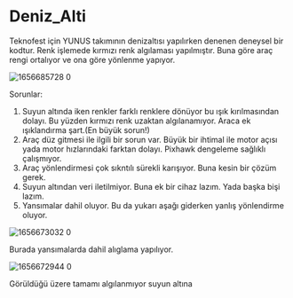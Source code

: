 # Deniz_Alti
Teknofest için YUNUS takımının denizaltısı yapılırken denenen deneysel bir kodtur.
Renk işlemede kırmızı renk algılaması yapılmıştır. Buna göre araç rengi ortalıyor ve ona göre yönlenme yapıyor.

![1656685728 0](https://github.com/YunusEmreTom/Deniz_Alti/assets/78315933/93e839f0-21f4-4abb-8bd0-d84654bda7e8)

Sorunlar:
1. Suyun altında iken renkler farklı renklere dönüyor bu ışık kırılmasından dolayı. Bu yüzden kırmızı renk uzaktan algılanamıyor. Araca ek ışıklandırma şart.(En büyük sorun!)
2. Araç düz gitmesi ile ilgili bir sorun var. Büyük bir ihtimal ile motor açısı yada motor hızlarındaki farktan dolayı. Pixhawk dengeleme sağlıklı çalışmıyor.
3. Araç yönlendirmesi çok sıkntılı sürekli karışıyor. Buna kesin bir çözüm gerek.
4. Suyun altından veri iletilmiyor. Buna ek bir cihaz lazım. Yada başka bişi lazım.
5. Yansımalar dahil oluyor. Bu da yukarı aşağı giderken yanlış yönlendirme oluyor.

![1656673032 0](https://github.com/YunusEmreTom/Deniz_Alti/assets/78315933/18dd02ef-254b-4064-b3ad-8af0582db4fb)

Burada yansımalarda dahil alıglama yapılıyor.

![1656672944 0](https://github.com/YunusEmreTom/Deniz_Alti/assets/78315933/5dd81967-9887-4350-90ba-7d48d51f3f84)

Görüldüğü üzere tamamı algılanmıyor suyun altına

